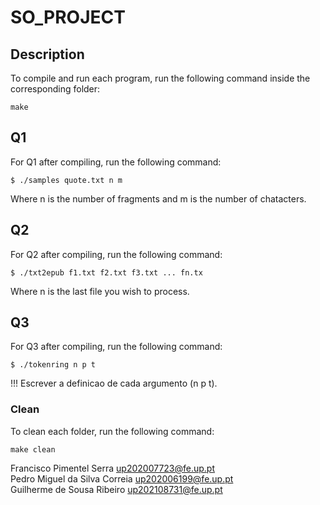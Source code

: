 # SO_PROJECT

## Description
To compile and run each program, run the following command inside the corresponding folder:
```
make
```
## Q1
For Q1 after compiling, run the following command:
```
$ ./samples quote.txt n m
```
Where n is the number of fragments and m is the number of chatacters.

## Q2
For Q2 after compiling, run the following command:
```
$ ./txt2epub f1.txt f2.txt f3.txt ... fn.tx
```
Where n is the last file you wish to process.

## Q3
For Q3 after compiling, run the following command:
```
$ ./tokenring n p t
```
!!! Escrever a definicao de cada argumento (n p t).


### Clean
To clean each folder, run the following command:
```
make clean
```

Francisco Pimentel Serra up202007723@fe.up.pt<br>
Pedro Miguel da Silva Correia up202006199@fe.up.pt<br>
Guilherme de Sousa Ribeiro up202108731@fe.up.pt

